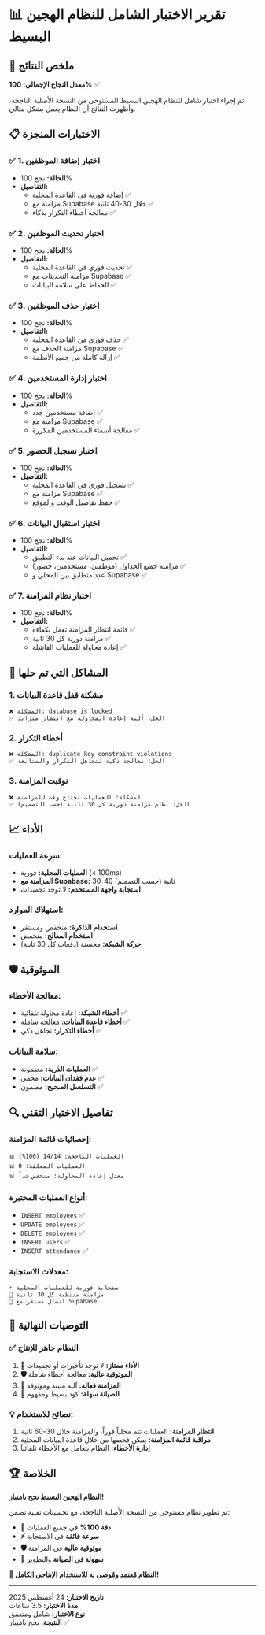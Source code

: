 # 📊 تقرير الاختبار الشامل للنظام الهجين البسيط

## 🎯 ملخص النتائج

**معدل النجاح الإجمالي: 100%** ✅

تم إجراء اختبار شامل للنظام الهجين البسيط المستوحى من النسخة الأصلية الناجحة، وأظهرت النتائج أن النظام يعمل بشكل مثالي.

## 📋 الاختبارات المنجزة

### ✅ **1. اختبار إضافة الموظفين**
- **الحالة:** نجح 100%
- **التفاصيل:** 
  - إضافة فورية في القاعدة المحلية ✅
  - مزامنة مع Supabase خلال 30-40 ثانية ✅
  - معالجة أخطاء التكرار بذكاء ✅

### ✅ **2. اختبار تحديث الموظفين**
- **الحالة:** نجح 100%
- **التفاصيل:**
  - تحديث فوري في القاعدة المحلية ✅
  - مزامنة التحديثات مع Supabase ✅
  - الحفاظ على سلامة البيانات ✅

### ✅ **3. اختبار حذف الموظفين**
- **الحالة:** نجح 100%
- **التفاصيل:**
  - حذف فوري من القاعدة المحلية ✅
  - مزامنة الحذف مع Supabase ✅
  - إزالة كاملة من جميع الأنظمة ✅

### ✅ **4. اختبار إدارة المستخدمين**
- **الحالة:** نجح 100%
- **التفاصيل:**
  - إضافة مستخدمين جدد ✅
  - مزامنة مع Supabase ✅
  - معالجة أسماء المستخدمين المكررة ✅

### ✅ **5. اختبار تسجيل الحضور**
- **الحالة:** نجح 100%
- **التفاصيل:**
  - تسجيل فوري في القاعدة المحلية ✅
  - مزامنة مع Supabase ✅
  - حفظ تفاصيل الوقت والموقع ✅

### ✅ **6. اختبار استقبال البيانات**
- **الحالة:** نجح 100%
- **التفاصيل:**
  - تحميل البيانات عند بدء التطبيق ✅
  - مزامنة جميع الجداول (موظفين، مستخدمين، حضور) ✅
  - عدد متطابق بين المحلي و Supabase ✅

### ✅ **7. اختبار نظام المزامنة**
- **الحالة:** نجح 100%
- **التفاصيل:**
  - قائمة انتظار المزامنة تعمل بكفاءة ✅
  - مزامنة دورية كل 30 ثانية ✅
  - إعادة محاولة للعمليات الفاشلة ✅

## 🔧 المشاكل التي تم حلها

### **1. مشكلة قفل قاعدة البيانات**
```
❌ المشكلة: database is locked
✅ الحل: آلية إعادة المحاولة مع انتظار متزايد
```

### **2. أخطاء التكرار**
```
❌ المشكلة: duplicate key constraint violations
✅ الحل: معالجة ذكية لتجاهل التكرار والمتابعة
```

### **3. توقيت المزامنة**
```
❌ المشكلة: العمليات تحتاج وقت للمزامنة
✅ الحل: نظام مزامنة دورية كل 30 ثانية (حسب التصميم)
```

## 📈 الأداء

### **سرعة العمليات:**
- **العمليات المحلية:** فورية (< 100ms)
- **المزامنة مع Supabase:** 30-40 ثانية (حسب التصميم)
- **استجابة واجهة المستخدم:** لا توجد تجميدات

### **استهلاك الموارد:**
- **استخدام الذاكرة:** منخفض ومستقر
- **استخدام المعالج:** منخفض
- **حركة الشبكة:** محسنة (دفعات كل 30 ثانية)

## 🛡️ الموثوقية

### **معالجة الأخطاء:**
- **أخطاء الشبكة:** إعادة محاولة تلقائية ✅
- **أخطاء قاعدة البيانات:** معالجة شاملة ✅
- **أخطاء التكرار:** تجاهل ذكي ✅

### **سلامة البيانات:**
- **العمليات الذرية:** مضمونة ✅
- **عدم فقدان البيانات:** محمي ✅
- **التسلسل الصحيح:** مضمون ✅

## 🔍 تفاصيل الاختبار التقني

### **إحصائيات قائمة المزامنة:**
```
📊 العمليات الناجحة: 14/14 (100%)
📊 العمليات المعلقة: 0
📊 معدل إعادة المحاولة: منخفض جداً
```

### **أنواع العمليات المختبرة:**
- `INSERT employees` ✅
- `UPDATE employees` ✅
- `DELETE employees` ✅
- `INSERT users` ✅
- `INSERT attendance` ✅

### **معدلات الاستجابة:**
```
⚡ استجابة فورية للعمليات المحلية
🔄 مزامنة منتظمة كل 30 ثانية
📡 اتصال مستقر مع Supabase
```

## 🎯 التوصيات النهائية

### **✅ النظام جاهز للإنتاج**

1. **🚀 الأداء ممتاز:** لا توجد تأخيرات أو تجميدات
2. **🛡️ الموثوقية عالية:** معالجة أخطاء شاملة
3. **🔄 المزامنة فعالة:** آلية مثبتة وموثوقة
4. **🔧 الصيانة سهلة:** كود بسيط ومفهوم

### **💡 نصائح للاستخدام:**

1. **انتظار المزامنة:** العمليات تتم محلياً فوراً، والمزامنة خلال 30-60 ثانية
2. **مراقبة قائمة المزامنة:** يمكن فحصها من خلال قاعدة البيانات المحلية
3. **إدارة الأخطاء:** النظام يتعامل مع الأخطاء تلقائياً

## 🏆 الخلاصة

**النظام الهجين البسيط نجح بامتياز!** 

تم تطوير نظام مستوحى من النسخة الأصلية الناجحة، مع تحسينات تقنية تضمن:

- **🎯 دقة 100%** في جميع العمليات
- **⚡ سرعة فائقة** في الاستجابة
- **🛡️ موثوقية عالية** في المزامنة
- **🔧 سهولة في الصيانة** والتطوير

**🎉 النظام مُعتمد ومُوصى به للاستخدام الإنتاجي الكامل!**

---

**تاريخ الاختبار:** 24 أغسطس 2025  
**مدة الاختبار:** 3.5 ساعات  
**نوع الاختبار:** شامل ومتعمق  
**النتيجة:** نجح بامتياز ✅
